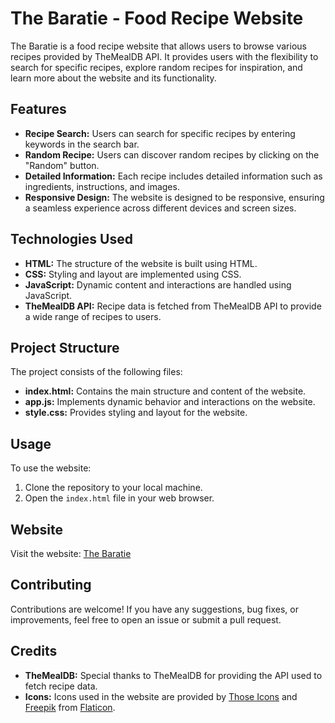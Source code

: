 










# The Baratie - Food Recipe Website

The Baratie is a food recipe website that allows users to browse various recipes provided by TheMealDB API. It provides users with the flexibility to search for specific recipes, explore random recipes for inspiration, and learn more about the website and its functionality.

## Features

- **Recipe Search:** Users can search for specific recipes by entering keywords in the search bar.
- **Random Recipe:** Users can discover random recipes by clicking on the "Random" button.
- **Detailed Information:** Each recipe includes detailed information such as ingredients, instructions, and images.
- **Responsive Design:** The website is designed to be responsive, ensuring a seamless experience across different devices and screen sizes.

## Technologies Used

- **HTML:** The structure of the website is built using HTML.
- **CSS:** Styling and layout are implemented using CSS.
- **JavaScript:** Dynamic content and interactions are handled using JavaScript.
- **TheMealDB API:** Recipe data is fetched from TheMealDB API to provide a wide range of recipes to users.

## Project Structure

The project consists of the following files:

- **index.html:** Contains the main structure and content of the website.
- **app.js:** Implements dynamic behavior and interactions on the website.
- **style.css:** Provides styling and layout for the website.

## Usage

To use the website:

1. Clone the repository to your local machine.
2. Open the `index.html` file in your web browser.

## Website

Visit the website: [The Baratie](https://baratie.netlify.app)

## Contributing

Contributions are welcome! If you have any suggestions, bug fixes, or improvements, feel free to open an issue or submit a pull request.

## Credits

- **TheMealDB:** Special thanks to TheMealDB for providing the API used to fetch recipe data.
- **Icons:** Icons used in the website are provided by [Those Icons](https://www.flaticon.com/authors/those-icons) and [Freepik](https://www.flaticon.com/authors/freepik) from [Flaticon](https://www.flaticon.com/).